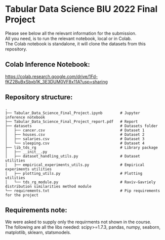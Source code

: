 # Tabular Data Science BIU 2022 Final Project

Please see below all the relevant information for the submission.<br>
All you need, is to run the relevant notebook, local or in Colab.<br>
The Colab notebook is standalone, it will clone the datasets from this repository.<br>

## Colab Inference Notebook:
https://colab.research.google.com/drive/1Fd-fKZ2BuBxSbxb1K_3E3DUM0VF8x11A?usp=sharing

## Repository structure:
    .
    ├── Tabular_Data_Science_Final_Project.ipynb        # Jupyter inference notebook
    ├── Tabular_Data_Science_Final_Project_report.pdf   # Report
    ├── datasets                                        # Datasets folder
    │   ├── cancer.csv                                  # Dataset 1
    │   ├── houses.csv                                  # Dataset 2
    │   ├── salaries.csv                                # Dataset 3
    │   └── sleeping.csv                                # Dataset 4
    ├── lib_tds_rg                                      # Library package
    │   ├── __init__.py
    │   ├── dataset_handling_utils.py                   # Dataset utilities
    │   ├── empirical_experiments_utils.py              # Empirical experiments utilities
    │   ├── plotting_utils.py                           # Plotting utilities
    │   └── tds_rg_module.py                            # Raviv-Gavriely distribution similarities method module
    └── requirements.txt                                # Pip requirements for the project

## Requirements note:
We were asked to supply only the requirments not shown in the course.<br>
The following are all the libs needed: scipy>=1.7.3, pandas, numpy, seaborn, matplotlib, sklearn, statsmodels.
